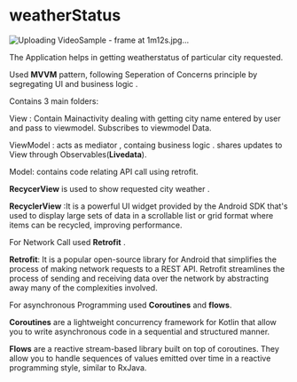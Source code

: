# weatherStatus

![Uploading VideoSample - frame at 1m12s.jpg…]()

The Application helps in getting weatherstatus of particular city requested.

Used **MVVM** pattern, following  Seperation of Concerns principle by segregating UI and business logic .

Contains 3 main folders:

View : Contain Mainactivity dealing with getting city name entered by user and pass to viewmodel. Subscribes to viewmodel Data.

ViewModel : acts as mediator , containg business logic . shares updates to View through Observables(**Livedata**).

Model: contains code relating API call using retrofit.

**RecycerView** is used to show requested city weather .

**RecyclerView** :It is a powerful UI widget provided by the Android SDK that's used to display large sets of data in a scrollable list or grid format where items can be recycled, improving performance.


For Network Call used **Retrofit** .

**Retrofit**: It is a popular open-source library for Android that simplifies the process of making network requests to a REST API. Retrofit streamlines the process of sending and receiving data over the network by abstracting away many of the complexities involved.


For asynchronous Programming used **Coroutines** and **flows**.

**Coroutines** are a lightweight concurrency framework for Kotlin that allow you to write asynchronous code in a sequential and structured manner.

**Flows** are a reactive stream-based library built on top of coroutines. They allow you to handle sequences of values emitted over time in a reactive programming style, similar to RxJava.



